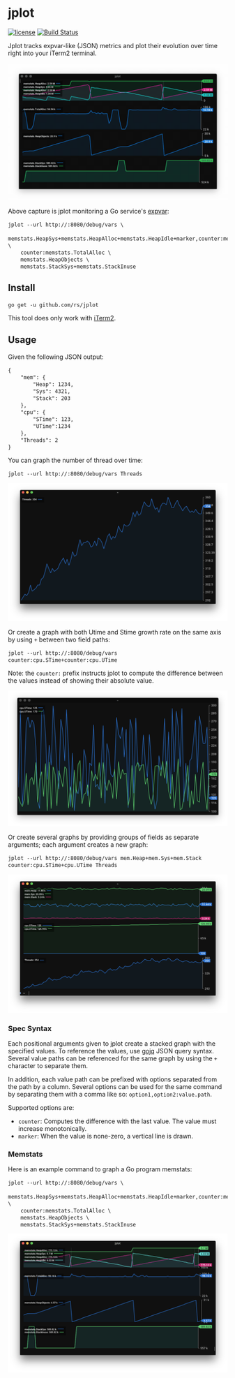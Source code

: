 # jplot
[![license](http://img.shields.io/badge/license-MIT-red.svg?style=flat)](https://raw.githubusercontent.com/rs/jplot/master/LICENSE) [![Build Status](https://travis-ci.org/rs/jplot.svg?branch=master)](https://travis-ci.org/rs/jplot)

Jplot tracks expvar-like (JSON) metrics and plot their evolution over time right into your iTerm2 terminal.

![all](doc/demo.gif)

Above capture is jplot monitoring a Go service's [expvar](https://golang.org/pkg/expvar/):

```
jplot --url http://:8080/debug/vars \
    memstats.HeapSys+memstats.HeapAlloc+memstats.HeapIdle+marker,counter:memstats.NumGC \
    counter:memstats.TotalAlloc \
    memstats.HeapObjects \
    memstats.StackSys+memstats.StackInuse
```

## Install

```
go get -u github.com/rs/jplot
```

This tool does only work with [iTerm2](https://www.iterm2.com).

## Usage

Given the following JSON output:

```
{
    "mem": {
        "Heap": 1234,
        "Sys": 4321,
        "Stack": 203
    },
    "cpu": {
        "STime": 123,
        "UTime":1234
    },
    "Threads": 2
}
```

You can graph the number of thread over time:

```
jplot --url http://:8080/debug/vars Threads
```

![](doc/single.png)

Or create a graph with both Utime and Stime growth rate on the same axis by using `+` between two field paths:

```
jplot --url http://:8080/debug/vars counter:cpu.STime+counter:cpu.UTime
```

Note: the `counter:` prefix instructs jplot to compute the difference between the values instead of showing their absolute value.

![](doc/dual.png)


Or create several graphs by providing groups of fields as separate arguments; each argument creates a new graph:

```
jplot --url http://:8080/debug/vars mem.Heap+mem.Sys+mem.Stack counter:cpu.STime+cpu.UTime Threads
```

![](doc/all.png)

### Spec Syntax

Each positional arguments given to jplot create a stacked graph with the specified values. To reference the values, use [gojq](https://github.com/elgs/gojq) JSON query syntax. Several value paths can be referenced for the same graph by using the `+` character to separate them.

In addition, each value path can be prefixed with options separated from the path by a column. Several options can be used for the same command by separating them with a comma like so: `option1,option2:value.path`.

Supported options are:
* `counter`: Computes the difference with the last value. The value must increase monotonically.
* `marker`: When the value is none-zero, a vertical line is drawn.

### Memstats

Here is an example command to graph a Go program memstats:

```
jplot --url http://:8080/debug/vars \
    memstats.HeapSys+memstats.HeapAlloc+memstats.HeapIdle+marker,counter:memstats.NumGC \
    counter:memstats.TotalAlloc \
    memstats.HeapObjects \
    memstats.StackSys+memstats.StackInuse
```

![](doc/memstats.png)


